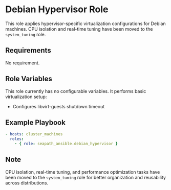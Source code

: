 # Debian Hypervisor Role

This role applies hypervisor-specific virtualization configurations for Debian machines. CPU isolation and real-time tuning have been moved to the `system_tuning` role.

## Requirements

No requirement.

## Role Variables

This role currently has no configurable variables. It performs basic virtualization setup:
- Configures libvirt-guests shutdown timeout

## Example Playbook

```yaml
- hosts: cluster_machines
  roles:
    - { role: seapath_ansible.debian_hypervisor }
```

## Note

CPU isolation, real-time tuning, and performance optimization tasks have been moved to the `system_tuning` role for better organization and reusability across distributions.
